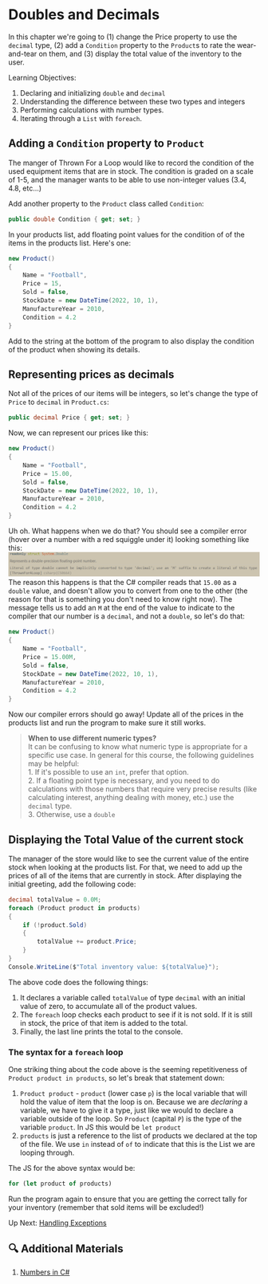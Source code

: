 # Doubles and Decimals
In this chapter we're going to (1) change the Price property to use the `decimal` type, (2) add a `Condition` property to the `Product`s to rate the wear-and-tear on them, and (3) display the total value of the inventory to the user.

Learning Objectives:
1. Declaring and initializing `double` and `decimal`
1. Understanding the difference between these two types and integers
1. Performing calculations with number types. 
1. Iterating through a `List` with `foreach`.

## Adding a `Condition` property to `Product`
The manger of Thrown For a Loop would like to record the condition of the used equipment items that are in stock. The condition is graded on a scale of 1-5, and the manager wants to be able to use non-integer values (3.4, 4.8, etc...)

Add another property to the `Product` class called `Condition`:
```csharp
public double Condition { get; set; }
```
In your products list, add floating point values for the condition of of the items in the products list. Here's one:
``` csharp
new Product() 
{ 
    Name = "Football",
    Price = 15,
    Sold = false,
    StockDate = new DateTime(2022, 10, 1),
    ManufactureYear = 2010, 
    Condition = 4.2
}
```
Add to the string at the bottom of the program to also display the condition of the product when showing its details. 

## Representing prices as decimals

Not all of the prices of our items will be integers, so let's change the type of `Price` to `decimal` in `Product.cs`:
```csharp
public decimal Price { get; set; }
```
Now, we can represent our prices like this:
```csharp
new Product()
{
    Name = "Football",
    Price = 15.00,
    Sold = false,
    StockDate = new DateTime(2022, 10, 1),
    ManufactureYear = 2010, 
    Condition = 4.2
}
```

Uh oh. What happens when we do that? You should see a compiler error (hover over a number with a red squiggle under it) looking something like this:
![Decimal Compiler Error](../../assets/decimal-compiler-error.png)
The reason this happens is that the C# compiler reads that `15.00` as a `double` value, and doesn't allow you to convert from one to the other (the reason for that is something you don't need to know right now). The message tells us to add an `M` at the end of the value to indicate to the compiler that our number is a `decimal`, and not a `double`, so let's do that:
``` csharp
new Product()
{
    Name = "Football",
    Price = 15.00M,
    Sold = false,
    StockDate = new DateTime(2022, 10, 1),
    ManufactureYear = 2010, 
    Condition = 4.2
}
```

Now our compiler errors should go away! Update all of the prices in the products list and run the program to make sure it still works. 
> **When to use different numeric types?** <br> It can be confusing to know what numeric type is appropriate for a specific use case. In general for this course, the following guidelines may be helpful: <br> 1. If it's possible to use an `int`, prefer that option. <br> 2. If a floating point type is necessary, and you need to do calculations with those numbers that require very precise results (like calculating interest, anything dealing with money, etc.) use the `decimal` type. <br> 3. Otherwise, use a `double`

## Displaying the Total Value of the current stock
The manager of the store would like to see the current value of the entire stock when looking at the products list. For that, we need to add up the prices of all of the items that are currently in stock. After displaying the initial greeting, add the following code:
``` csharp
decimal totalValue = 0.0M;
foreach (Product product in products)
{
    if (!product.Sold)
    {
        totalValue += product.Price;
    }
}
Console.WriteLine($"Total inventory value: ${totalValue}");
```
The above code does the following things:
1. It declares a variable called `totalValue` of type `decimal` with an initial value of zero, to accumulate all of the product values. 
1. The `foreach` loop checks each product to see if it is not sold. If it is still in stock, the price of that item is added to the total. 
1. Finally, the last line prints the total to the console. 

### The syntax for a `foreach` loop
One striking thing about the code above is the seeming repetitiveness of `Product product in products`, so let's break that statement down:

1. `Product product` - `product` (lower case `p`) is the local variable that will hold the value of item that the loop is on. Because we are _declaring_ a variable, we have to give it a type, just like we would to declare a variable outside of the loop. So `Product` (capital `P`) is the type of the variable `product`. In JS this would be `let product` 
1. `products` is just a reference to the list of products we declared at the top of the file. We use `in` instead of `of` to indicate that this is the List we are looping through. 

The JS for the above syntax would be:
``` javascript
for (let product of products)
```

Run the program again to ensure that you are getting the correct tally for your inventory (remember that sold items will be excluded!)

Up Next: [Handling Exceptions](./handling-exceptions.md)

## 🔍 Additional Materials
1. [Numbers in C#](https://learn.microsoft.com/en-us/dotnet/csharp/tour-of-csharp/tutorials/numbers-in-csharp-local)